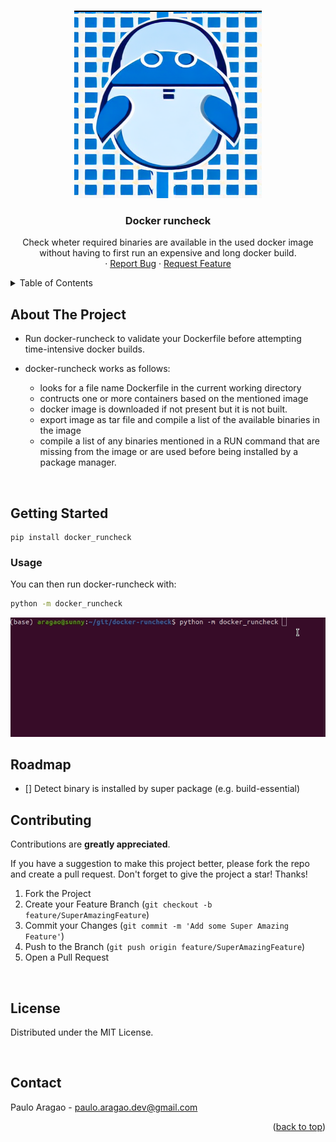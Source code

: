
<a name="readme-top"></a>


<!-- PROJECT SHIELDS -->
<!--
*** I'm using markdown "reference style" links for readability.
*** Reference links are enclosed in brackets [ ] instead of parentheses ( ).
*** See the bottom of this document for the declaration of the reference variables
*** for contributors-url, forks-url, etc. This is an optional, concise syntax you may use.
*** https://www.markdownguide.org/basic-syntax/#reference-style-links
-->
<!--[![Issues][issues-shield]][issues-url]
[![LinkedIn][linkedin-shield]][linkedin-url]-->



<!-- PROJECT LOGO -->
<br />
<div align="center">
  <a href="https://github.com/pfaaj/docker-runcheck">
    <img src="images/logo.png" alt="Logo" width="300" height="300">
  </a>

  <h3 align="center">Docker runcheck</h3>

  <p align="center">
    Check wheter required binaries are available in the used docker image without having to first run an expensive and long docker build.
    <br />
    ·
    <a href="https://github.com/pfaaj/docker-runcheck/issues">Report Bug</a>
    ·
    <a href="https://github.com/pfaaj/docker-runcheck/issues">Request Feature</a>
  </p>
</div>



<!-- TABLE OF CONTENTS -->
<details>
  <summary>Table of Contents</summary>
  <ol>
    <li>
      <a href="#about-the-project">About The Project</a>
    </li>
    <li>
      <a href="#getting-started">Getting Started</a>
    </li>
    <li><a href="#roadmap">Roadmap</a></li>
    <li><a href="#contributing">Contributing</a></li>
    <li><a href="#license">License</a></li>
    <li><a href="#contact">Contact</a></li>
  </ol>
</details>



<!-- ABOUT THE PROJECT -->
## About The Project

+ Run docker-runcheck to validate your Dockerfile before attempting time-intensive docker builds. 

+ docker-runcheck works as follows:
  + looks for a file name Dockerfile in the current working directory
  + contructs one or more containers based on the mentioned image
  + docker image is downloaded if not present
  but it is not built.
  + export image as tar file and compile a list of the available binaries in the image
  + compile a list of any binaries mentioned in a RUN command that are  missing from the image or are used before being installed by a package manager.

</br>


<!-- GETTING STARTED -->
## Getting Started


```
pip install docker_runcheck
```



<!-- USAGE EXAMPLES -->

### Usage

You can then run docker-runcheck with:

  ```sh
  python -m docker_runcheck
  ```

![](images/runcheck.gif)





<!-- ROADMAP -->
## Roadmap

- [] Detect binary is installed by super package (e.g. build-essential)


<!--See the [open issues](https://github.com/pfaaj/docker-runcheck/issues) for a full list of proposed features (and known issues).-->


<!-- For apt stuff, package info

git clone https://salsa.debian.org/apt-team/python-apt
cd python-apt
sudo apt install libapt-pkg-dev
python setup.py build

or alternatively https://help.launchpad.net/API/launchpadlib

or https://sources.debian.org/doc/api/ -> examples 
https://sources.debian.org/api/info/package/davfs2/1.5.2-1/ 
https://sources.debian.org/api/src/cowsay/3.03+dfsg1-4/cows/
-->

 
## Contributing

Contributions are **greatly appreciated**.

If you have a suggestion to make this project better, please fork the repo and create a pull request. 
Don't forget to give the project a star! Thanks!

1. Fork the Project
2. Create your Feature Branch (`git checkout -b feature/SuperAmazingFeature`)
3. Commit your Changes (`git commit -m 'Add some Super Amazing Feature'`)
4. Push to the Branch (`git push origin feature/SuperAmazingFeature`)
5. Open a Pull Request

</br>

<!-- LICENSE -->
## License

Distributed under the MIT License. 


</br>

<!-- CONTACT -->
## Contact

Paulo Aragao - paulo.aragao.dev@gmail.com

<p align="right">(<a href="#readme-top">back to top</a>)</p>



<!-- ACKNOWLEDGMENTS 
## Acknowledgments


<p align="right">(<a href="#readme-top">back to top</a>)</p>
-->


<!-- MARKDOWN LINKS & IMAGES -->
<!-- https://www.markdownguide.org/basic-syntax/#reference-style-links -->
[contributors-shield]: https://img.shields.io/github/contributors/pfaaj/docker-runcheck.svg?style=for-the-badge
[contributors-url]: https://github.com/pfaaj/docker-runcheck/graphs/contributors
[forks-shield]: https://img.shields.io/github/forks/pfaaj/docker-runcheck.svg?style=for-the-badge
[forks-url]: https://github.com/pfaaj/docker-runcheck/network/members
[stars-shield]: https://img.shields.io/github/stars/pfaaj/docker-runcheck.svg?style=for-the-badge
[stars-url]: https://github.com/pfaaj/docker-runcheck/stargazers
[issues-shield]: https://img.shields.io/github/issues/pfaaj/docker-runcheck.svg?style=for-the-badge
[issues-url]: https://github.com/pfaaj/docker-runcheck/issues
[license-shield]: https://img.shields.io/github/license/pfaaj/docker-runcheck.svg?style=for-the-badge
[license-url]: https://github.com/pfaaj/docker-runcheck/blob/master/LICENSE.txt
[linkedin-shield]: https://img.shields.io/badge/-LinkedIn-black.svg?style=for-the-badge&logo=linkedin&colorB=555
[linkedin-url]: https://linkedin.com/in/paulo-aragao
[product-screenshot]: images/screenshot.png
[Next.js]: https://img.shields.io/badge/next.js-000000?style=for-the-badge&logo=nextdotjs&logoColor=white
